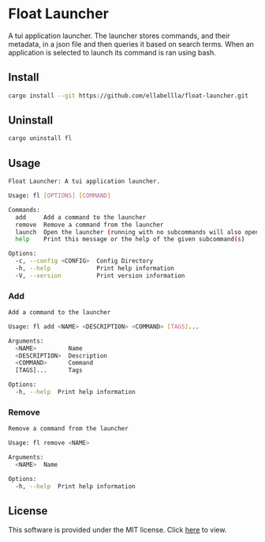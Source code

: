 # Float Launcher

A tui application launcher. The launcher stores commands, and their metadata, in a json file and then queries it based on search terms. When an application is selected to launch its command is ran using bash.

## Install
```bash
cargo install --git https://github.com/ellabellla/float-launcher.git
```

## Uninstall
```bash
cargo uninstall fl
```

## Usage
```bash
Float Launcher: A tui application launcher.

Usage: fl [OPTIONS] [COMMAND]

Commands:
  add     Add a command to the launcher
  remove  Remove a command from the launcher
  launch  Open the launcher (running with no subcommands will also open the launcher)
  help    Print this message or the help of the given subcommand(s)

Options:
  -c, --config <CONFIG>  Config Directory
  -h, --help             Print help information
  -V, --version          Print version information

```

### Add
```bash
Add a command to the launcher

Usage: fl add <NAME> <DESCRIPTION> <COMMAND> [TAGS]...

Arguments:
  <NAME>         Name
  <DESCRIPTION>  Description
  <COMMAND>      Command
  [TAGS]...      Tags

Options:
  -h, --help  Print help information
```

### Remove
```bash
Remove a command from the launcher

Usage: fl remove <NAME>

Arguments:
  <NAME>  Name

Options:
  -h, --help  Print help information
```

## License
This software is provided under the MIT license. Click [here](LICENSE) to view.